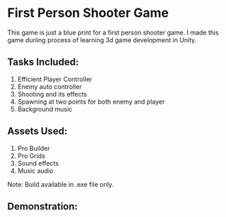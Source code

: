 # First Person Shooter Game

This game is just a blue print for a first person shooter game. I made this game duriing process of learning 3d game development in Unity. 

## Tasks Included: 
1. Efficient Player Controller
2. Enemy auto controller
3. Shooting and its effects
4. Spawning at two points for both enemy and player
5. Background music

## Assets Used: 
1. Pro Builder
2. Pro Grids
3. Sound effects
4. Music audio

Note: Build available in .exe file only. 

## Demonstration: 


<!-- https://youtu.be/mNSvHlB6wZM -->
<!-- https://youtu.be/mNSvHlB6wZM -->


